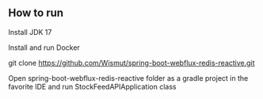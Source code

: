 ## How to run

Install JDK 17

Install and run Docker

git clone https://github.com/Wismut/spring-boot-webflux-redis-reactive.git

Open spring-boot-webflux-redis-reactive folder as a gradle project in the favorite IDE and run StockFeedAPIApplication class
